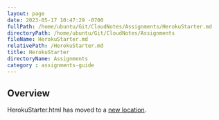 ```yaml
---
layout: page
date: 2023-05-17 10:47:29 -0700
fullPath: /home/ubuntu/Git/CloudNotes/Assignments/HerokuStarter.md
directoryPath: /home/ubuntu/Git/CloudNotes/Assignments
fileName: HerokuStarter.md
relativePath: /HerokuStarter.md
title: HerokuStarter
directoryName: Assignments
category : assignments-guide
---
```


## Overview

HerokuStarter.html has moved to a [new location](/heroku-guide/HerokuStarter.html).
